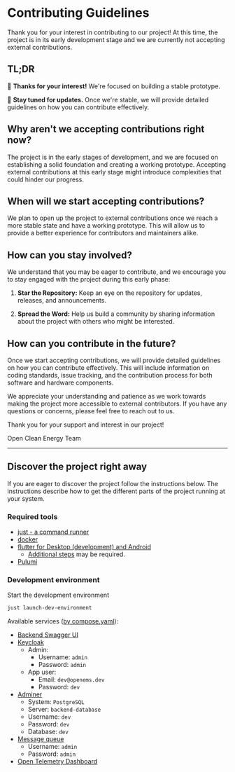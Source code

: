 # Contributing Guidelines

Thank you for your interest in contributing to our project! At this time, the
project is in its early development stage and we are currently not accepting
external contributions.

## TL;DR

👋 **Thanks for your interest!** We're focused on building a stable prototype.

🚀 **Stay tuned for updates.** Once we're stable, we will provide detailed
guidelines on how you can contribute effectively.

## Why aren't we accepting contributions right now?

The project is in the early stages of development, and we are focused on
establishing a solid foundation and creating a working prototype. Accepting
external contributions at this early stage might introduce complexities that
could hinder our progress.

## When will we start accepting contributions?

We plan to open up the project to external contributions once we reach a more
stable state and have a working prototype. This will allow us to provide a
better experience for contributors and maintainers alike.

## How can you stay involved?

We understand that you may be eager to contribute, and we encourage you to stay
engaged with the project during this early phase:

1. **Star the Repository:** Keep an eye on the repository for updates, releases,
   and announcements.

2. **Spread the Word:** Help us build a community by sharing information about
   the project with others who might be interested.

## How can you contribute in the future?

Once we start accepting contributions, we will provide detailed guidelines on
how you can contribute effectively. This will include information on coding
standards, issue tracking, and the contribution process for both software and
hardware components.

We appreciate your understanding and patience as we work towards making the
project more accessible to external contributors. If you have any questions or
concerns, please feel free to reach out to us.

Thank you for your support and interest in our project!

Open Clean Energy Team

---

## Discover the project right away

If you are eager to discover the project follow the instructions below.
The instructions describe how to get the different parts of the project running
at your system.

### Required tools

- [just - a command runner](https://github.com/casey/just#installation)
- [docker](https://docs.docker.com/engine/install/)
- [flutter for Desktop (development) and Android](https://docs.flutter.dev/get-started/install)
  - [Additional steps](./flutter.md) may be required.
- [Pulumi](https://www.pulumi.com/docs/install/)

### Development environment

Start the development environment

```bash
just launch-dev-environment
```

Available services ([by compose.yaml](../compose/openems-dev/compose.yaml)):

- [Backend Swagger UI](http://localhost:5000/swagger/index.html)
- [Keycloak](http://localhost:5001)
  - Admin:
    - Username: `admin`
    - Password: `admin`
  - App user:
    - Email: `dev@openems.dev`
    - Password: `dev`
- [Adminer](http://localhost:5002)
  - System: `PostgreSQL`
  - Server: `backend-database`
  - Username: `dev`
  - Password: `dev`
  - Database: `dev`
- [Message queue](http://localhost:5003)
  - Username: `admin`
  - Password: `admin`
- [Open Telemetry Dashboard](http://localhost:5004)
